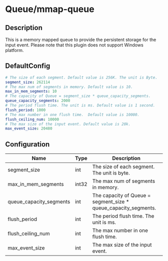 # Queue/mmap-queue
## Description
This is a memory mapped queue to provide the persistent storage for the input event. Please note that this plugin does not support Windows platform.
## DefaultConfig
```yaml
# The size of each segment. Default value is 256K. The unit is Byte.
segment_size: 262114
# The max num of segments in memory. Default value is 10.
max_in_mem_segments: 10
# The capacity of Queue = segment_size * queue_capacity_segments.
queue_capacity_segments: 2000
# The period flush time. The unit is ms. Default value is 1 second.
flush_period: 1000
# The max number in one flush time.  Default value is 10000.
flush_ceiling_num: 10000
# The max size of the input event. Default value is 20k.
max_event_size: 20480
```
## Configuration
|Name|Type|Description|
|----|----|-----------|
| segment_size | int | The size of each segment. The unit is byte. |
| max_in_mem_segments | int32 | The max num of segments in memory. |
| queue_capacity_segments | int | The capacity of Queue = segment_size * queue_capacity_segments. |
| flush_period | int | The period flush time. The unit is ms. |
| flush_ceiling_num | int | The max number in one flush time. |
| max_event_size | int | The max size of the input event. |

